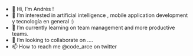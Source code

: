 - 👋 Hi, I’m Andrés !
- 👀 I’m interested in artificial intelligence , mobile application development y tecnología en general :) 
- 🌱 I’m currently learning on team management and more productive teams.
- 💞️ I’m looking to collaborate on ....
- 📫 How to reach me @code_arce on twitter

<!---
wh4rgo/wh4rgo is a ✨ special ✨ repository because its `README.md` (this file) appears on your GitHub profile.
You can click the Preview link to take a look at your changes.
--->
